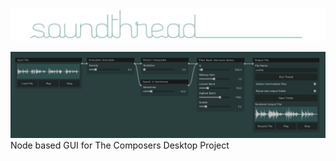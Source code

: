 ![soundthread logo](readmeimages/logo.png?raw=true)

![soundthread ui](readmeimages/main_screenshot.png?raw=true)
Node based GUI for The Composers Desktop Project
